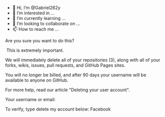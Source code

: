 - 👋 Hi, I’m @Gabriel262y
- 👀 I’m interested in ...
- 🌱 I’m currently learning ...
- 💞️ I’m looking to collaborate on ...
- 📫 How to reach me ...

<!---
Gabriel262y/Gabriel262y is a ✨ special ✨ repository because its `README.md` (this file) appears on your GitHub profile.
You can click the Preview link to take a look at your changes.
--->
Are you sure you want to do this?

 This is extremely important.

We will immediately delete all of your repositories (3), along with all of your forks, wikis, issues, pull requests, and GitHub Pages sites.

You will no longer be billed, and after 90 days your username will be available to anyone on GitHub.

For more help, read our article "Deleting your user account".

Your username or email:

To verify, type delete my account below:
Facebook 
